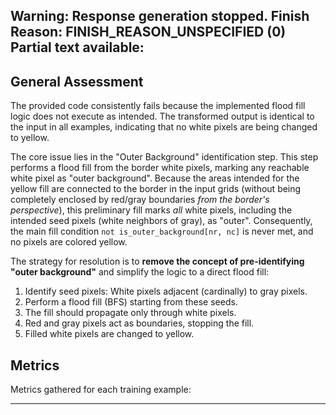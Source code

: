 Warning: Response generation stopped. Finish Reason: FINISH_REASON_UNSPECIFIED (0)
Partial text available:
---
## General Assessment

The provided code consistently fails because the implemented flood fill logic does not execute as intended. The transformed output is identical to the input in all examples, indicating that no white pixels are being changed to yellow.

The core issue lies in the "Outer Background" identification step. This step performs a flood fill from the border white pixels, marking any reachable white pixel as "outer background". Because the areas intended for the yellow fill are connected to the border in the input grids (without being completely enclosed by red/gray boundaries *from the border's perspective*), this preliminary fill marks *all* white pixels, including the intended seed pixels (white neighbors of gray), as "outer". Consequently, the main fill condition `not is_outer_background[nr, nc]` is never met, and no pixels are colored yellow.

The strategy for resolution is to **remove the concept of pre-identifying "outer background"** and simplify the logic to a direct flood fill:
1.  Identify seed pixels: White pixels adjacent (cardinally) to gray pixels.
2.  Perform a flood fill (BFS) starting from these seeds.
3.  The fill should propagate only through white pixels.
4.  Red and gray pixels act as boundaries, stopping the fill.
5.  Filled white pixels are changed to yellow.

## Metrics

Metrics gathered for each training example:


---
